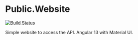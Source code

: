 # Public.Website

[![Build Status](https://dev.azure.com/MichaelTrullasGarcia/Public/_apis/build/status%2FPublic.Website%20-%20Build?branchName=main)](https://dev.azure.com/MichaelTrullasGarcia/Public/_build/latest?definitionId=6&branchName=main)

Simple website to access the API. Angular 13 with Material UI.
